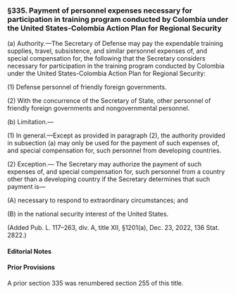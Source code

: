 ### §335. Payment of personnel expenses necessary for participation in training program conducted by Colombia under the United States-Colombia Action Plan for Regional Security ###

(a) Authority.—The Secretary of Defense may pay the expendable training supplies, travel, subsistence, and similar personnel expenses of, and special compensation for, the following that the Secretary considers necessary for participation in the training program conducted by Colombia under the United States-Colombia Action Plan for Regional Security:

(1) Defense personnel of friendly foreign governments.

(2) With the concurrence of the Secretary of State, other personnel of friendly foreign governments and nongovernmental personnel.

(b) Limitation.—

(1) In general.—Except as provided in paragraph (2), the authority provided in subsection (a) may only be used for the payment of such expenses of, and special compensation for, such personnel from developing countries.

(2) Exception.— The Secretary may authorize the payment of such expenses of, and special compensation for, such personnel from a country other than a developing country if the Secretary determines that such payment is—

(A) necessary to respond to extraordinary circumstances; and

(B) in the national security interest of the United States.

(Added Pub. L. 117–263, div. A, title XII, §1201(a), Dec. 23, 2022, 136 Stat. 2822.)

#### **Editorial Notes** ####

#### Prior Provisions ####

A prior section 335 was renumbered section 255 of this title.